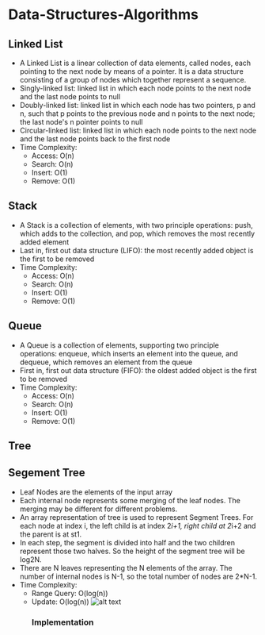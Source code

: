 # Data-Structures-Algorithms

## Linked List
* A Linked List is a linear collection of data elements, called nodes, each pointing to the next node by means of a pointer. It is a data structure consisting of a group of nodes which together represent a sequence.
* Singly-linked list: linked list in which each node points to the next node and the last node points to null
* Doubly-linked list: linked list in which each node has two pointers, p and n, such that p points to the previous node and n points to the next node; the last node's n pointer points to null
* Circular-linked list: linked list in which each node points to the next node and the last node points back to the first node
* Time Complexity:
   - Access: O(n)
   - Search: O(n)
   - Insert: O(1)
   - Remove: O(1)
   
   
## Stack
* A Stack is a collection of elements, with two principle operations: push, which adds to the collection, and pop, which removes the most recently added element
* Last in, first out data structure (LIFO): the most recently added object is the first to be removed
* Time Complexity:
   - Access: O(n)
   - Search: O(n)
   - Insert: O(1)
   - Remove: O(1)
   
   
## Queue
* A Queue is a collection of elements, supporting two principle operations: enqueue, which inserts an element into the queue, and dequeue, which removes an element from the queue
* First in, first out data structure (FIFO): the oldest added object is the first to be removed
* Time Complexity:
   - Access: O(n)
   - Search: O(n)
   - Insert: O(1)
   - Remove: O(1)
   
## Tree 

## Segement Tree 
   * Leaf Nodes are the elements of the input array 
   * Each internal node represents some merging of the leaf nodes. The merging may be different for different problems. 
   * An array representation of tree is used to represent Segment Trees. For each node at index i, the left child is at index 2*i+1, right child at 2*i+2 and the parent is at st1.
   * In each step, the segment is divided into half and the two children represent those two halves. So the height of the segment tree will be log2N. 
   * There are N leaves representing the N elements of the array. The number of internal nodes is N-1, so the total number of nodes are 2*N-1.
   * Time Complexity:
      - Range Query: O(log(n))
      - Update: O(log(n))
   ![alt text](http://url/to/img.png)
         ### Implementation 
         
          
